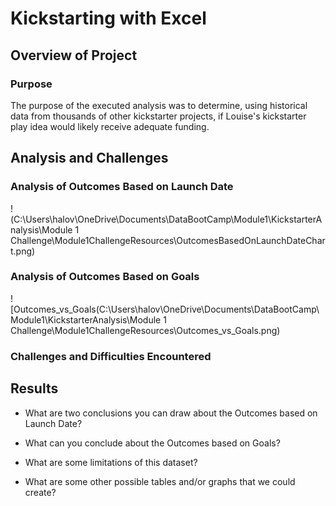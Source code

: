 # Kickstarting with Excel

## Overview of Project

### Purpose
The purpose of the executed analysis was to determine, using historical data from thousands of other kickstarter projects, if Louise's kickstarter play idea would likely receive adequate funding.
## Analysis and Challenges

### Analysis of Outcomes Based on Launch Date
!(C:\Users\halov\OneDrive\Documents\DataBootCamp\Module1\KickstarterAnalysis\Module 1 Challenge\Module1ChallengeResources\OutcomesBasedOnLaunchDateChart.png)
### Analysis of Outcomes Based on Goals
![Outcomes_vs_Goals(C:\Users\halov\OneDrive\Documents\DataBootCamp\Module1\KickstarterAnalysis\Module 1 Challenge\Module1ChallengeResources\Outcomes_vs_Goals.png)
### Challenges and Difficulties Encountered

## Results

- What are two conclusions you can draw about the Outcomes based on Launch Date?

- What can you conclude about the Outcomes based on Goals?

- What are some limitations of this dataset?

- What are some other possible tables and/or graphs that we could create?

